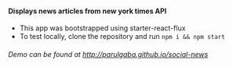 #### Displays news articles from new york times API

* This app was bootstrapped using starter-react-flux
* To test locally, clone the repository and run `npm i && npm start`

###### Demo can be found at http://parulgaba.github.io/social-news

